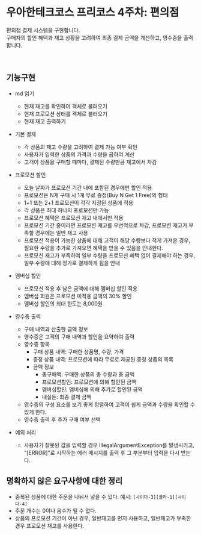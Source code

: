 # 우아한테크코스 프리코스 4주차: 편의점

편의점 결제 시스템을 구현합니다.  
구매자의 할인 혜택과 재고 상황을 고려하여 최종 결제 금액을 계산하고, 영수증을 출력합니다.

<br>

## 기능구현

- md 읽기
    - 현재 재고를 확인하여 객체로 불러오기
    - 현재 프로모션 상태를 객체로 불러오기
    - 현재 재고 출력하기
      <br>

- 기본 결제
    - 각 상품의 재고 수량을 고려하여 결제 가능 여부 확인
    - 사용자가 입력한 상품의 가격과 수량을 곱하여 계산
    - 고객이 상품을 구매할 때마다, 결제된 수량만큼 재고에서 차감
      <br>

- 프로모션 할인
    - 오늘 날짜가 프로모션 기간 내에 포함된 경우에만 할인 적용
    - 프로모션은 N개 구매 시 1개 무료 증정(Buy N Get 1 Free)의 형태
    - 1+1 또는 2+1 프로모션이 각각 지정된 상품에 적용
    - 각 상품은 최대 하나의 프로모션만 가능
    - 프로모션 혜택은 프로모션 재고 내에서만 적용
    - 프로모션 기간 중이라면 프로모션 재고를 우선적으로 차감, 프로모션 재고가 부족할 경우에는 일반 재고 사용
    - 프로모션 적용이 가능한 상품에 대해 고객이 해당 수량보다 적게 가져온 경우, 필요한 수량을 추가로 가져오면 혜택을 받을 수 있음을 안내한다.
    - 프로모션 재고가 부족하여 일부 수량을 프로모션 혜택 없이 결제해야 하는 경우, 일부 수량에 대해 정가로 결제하게 됨을 안내
      <br>

- 멤버십 할인
    - 프로모션 적용 후 남은 금액에 대해 멤버십 할인 적용
    - 멤버십 회원은 프로모션 미적용 금액의 30% 할인
    - 멤버십 할인의 최대 한도는 8,000원
      <br>

- 영수증 출력
    - 구매 내역과 산출한 금액 정보
    - 영수증은 고객의 구매 내역과 할인을 요약하여 출력
    - 영수증 항목
        - 구매 상품 내역: 구매한 상품명, 수량, 가격
        - 증정 상품 내역: 프로모션에 따라 무료로 제공된 증정 상품의 목록
        - 금액 정보
            - 총구매액: 구매한 상품의 총 수량과 총 금액
            - 프로모션할인: 프로모션에 의해 할인된 금액
            - 멤버십할인: 멤버십에 의해 추가로 할인된 금액
            - 내실돈: 최종 결제 금액
    - 영수증의 구성 요소를 보기 좋게 정렬하여 고객이 쉽게 금액과 수량을 확인할 수 있게 한다.
    - 영수증 출력 후 추가 구매 여부 선택
      <br>

- 예외 처리
    - 사용자가 잘못된 값을 입력할 경우 IllegalArgumentException를 발생시키고, "[ERROR]"로 시작하는 에러 메시지를 출력 후 그 부분부터 입력을 다시 받는다.
      <br>

## 명확하지 않은 요구사항에 대한 정리

- 중복된 상품에 대한 주문을 나눠서 넣을 수 있다. 예시: `[사이다-3][콜라-1][사이다-4]`
- 주문 개수는 0이나 음수가 될 수 없다.
- 상품의 프로모션 기간이 아닌 경우, 일반재고를 먼저 사용하고, 일반재고가 부족한 경우 프로모션 재고를 사용한다.